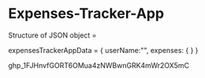 # Expenses-Tracker-App

Structure of JSON object =

expensesTrackerAppData = {
    userName:"",
    expenses: {
    }
}

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
